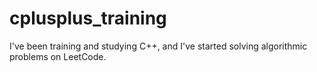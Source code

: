 # cplusplus_training
I've been training and studying C++, and I've started solving algorithmic problems on LeetCode.
